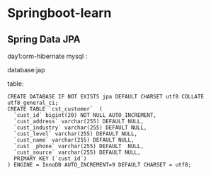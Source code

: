 # Springboot-learn
## Spring Data JPA

day1:orm-hibernate
mysql :

database:jap

table:
```mysql
CREATE DATABASE IF NOT EXISTS jpa DEFAULT CHARSET utf8 COLLATE utf8_general_ci;
CREATE TABLE `cst_customer`  (
  `cust_id` bigint(20) NOT NULL AUTO_INCREMENT,
  `cust_address` varchar(255) DEFAULT NULL,
  `cust_industry` varchar(255) DEFAULT NULL,
  `cust_level` varchar(255) DEFAULT NULL,
  `cust_name` varchar(255) DEFAULT NULL,
  `cust _phone` varchar(255) DEFAULT  NULL,
  `cust_source` varchar(255) DEFAULT NULL,
  PRIMARY KEY (`cust_id`)
) ENGINE = InnoDB AUTO_INCREMENT=9 DEFAULT CHARSET = utf8;
```
